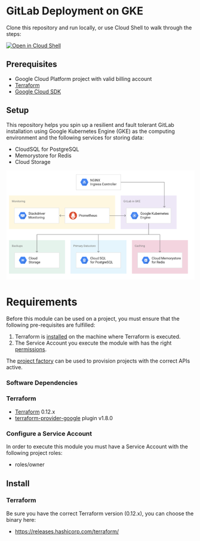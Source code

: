 
# GitLab Deployment on GKE
Clone this repository and run locally, or use Cloud Shell to walk through the steps:

[![Open in Cloud Shell](https://gstatic.com/cloudssh/images/open-btn.svg)](https://ssh.cloud.google.com/cloudshell/editor?cloudshell_git_repo=https%3A%2F%2Fgithub.com%2Fterraform-google-modules%2Fcloud-foundation-training&cloudshell_git_branch=master&cloudshell_open_in_editor=main.tf&cloudshell_working_dir=terraform&cloudshell_tutorial=..%2Ftutorials%2F01-setup-backend.md)

## Prerequisites
* Google Cloud Platform project with valid billing account
* [Terraform](https://learn.hashicorp.com/terraform/getting-started/install.html)
* [Google Cloud SDK](https://cloud.google.com/sdk/install)

## Setup
This repository helps you spin up a resilient and fault tolerant GitLab 
installation using Google Kubernetes Engine (GKE) as the computing environment 
and the following services for storing data:
- CloudSQL for PostgreSQL
- Memorystore for Redis
- Cloud Storage

![GitLab on GKE architecture diagram](img/arch.png)

# Requirements

Before this module can be used on a project, you must ensure that the following pre-requisites are fulfilled:

1. Terraform is [installed](#software-dependencies) on the machine where Terraform is executed.
2. The Service Account you execute the module with has the right [permissions](#configure-a-service-account).

The [project factory](https://github.com/terraform-google-modules/terraform-google-project-factory) can be used to provision projects with the correct APIs active.

### Software Dependencies
### Terraform
- [Terraform](https://www.terraform.io/downloads.html) 0.12.x
- [terraform-provider-google](https://github.com/terraform-providers/terraform-provider-google) plugin v1.8.0

### Configure a Service Account
In order to execute this module you must have a Service Account with the
following project roles:
- roles/owner

## Install

### Terraform
Be sure you have the correct Terraform version (0.12.x), you can choose the binary here:
- https://releases.hashicorp.com/terraform/





